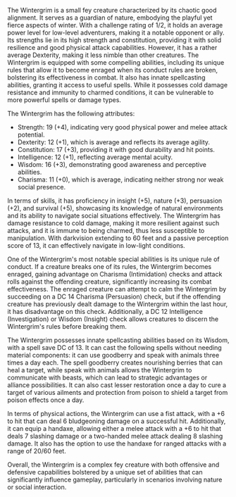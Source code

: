 The Wintergrim is a small fey creature characterized by its chaotic good alignment. It serves as a guardian of nature, embodying the playful yet fierce aspects of winter. With a challenge rating of 1/2, it holds an average power level for low-level adventurers, making it a notable opponent or ally. Its strengths lie in its high strength and constitution, providing it with solid resilience and good physical attack capabilities. However, it has a rather average Dexterity, making it less nimble than other creatures. The Wintergrim is equipped with some compelling abilities, including its unique rules that allow it to become enraged when its conduct rules are broken, bolstering its effectiveness in combat. It also has innate spellcasting abilities, granting it access to useful spells. While it possesses cold damage resistance and immunity to charmed conditions, it can be vulnerable to more powerful spells or damage types. 

The Wintergrim has the following attributes:
- Strength: 19 (+4), indicating very good physical power and melee attack potential.
- Dexterity: 12 (+1), which is average and reflects its average agility.
- Constitution: 17 (+3), providing it with good durability and hit points.
- Intelligence: 12 (+1), reflecting average mental acuity.
- Wisdom: 16 (+3), demonstrating good awareness and perceptive abilities.
- Charisma: 11 (+0), which is average, indicating neither strong nor weak social presence.

In terms of skills, it has proficiency in insight (+5), nature (+3), persuasion (+2), and survival (+5), showcasing its knowledge of natural environments and its ability to navigate social situations effectively. The Wintergrim has damage resistance to cold damage, making it more resilient against such attacks, and it is immune to being charmed, thus less susceptible to manipulation. With darkvision extending to 60 feet and a passive perception score of 13, it can effectively navigate in low-light conditions.

One of the Wintergrim's most notable special abilities is its unique rule of conduct. If a creature breaks one of its rules, the Wintergrim becomes enraged, gaining advantage on Charisma (Intimidation) checks and attack rolls against the offending creature, significantly increasing its combat effectiveness. The enraged creature can attempt to calm the Wintergrim by succeeding on a DC 14 Charisma (Persuasion) check, but if the offending creature has previously dealt damage to the Wintergrim within the last hour, it has disadvantage on this check. Additionally, a DC 12 Intelligence (Investigation) or Wisdom (Insight) check allows creatures to discern the Wintergrim's rules before breaking them.

The Wintergrim possesses innate spellcasting abilities based on its Wisdom, with a spell save DC of 13. It can cast the following spells without needing material components: it can use goodberry and speak with animals three times a day each. The spell goodberry creates nourishing berries that can heal a target, while speak with animals allows the Wintergrim to communicate with beasts, which can lead to strategic advantages or alliance possibilities. It can also cast lesser restoration once a day to cure a target of various ailments and protection from poison to shield a target from poison effects once a day.

In terms of physical actions, the Wintergrim can use a fist attack, with a +6 to hit that can deal 6 bludgeoning damage on a successful hit. Additionally, it can equip a handaxe, allowing either a melee attack with a +6 to hit that deals 7 slashing damage or a two-handed melee attack dealing 8 slashing damage. It also has the option to use the handaxe for ranged attacks with a range of 20/60 feet.

Overall, the Wintergrim is a complex fey creature with both offensive and defensive capabilities bolstered by a unique set of abilities that can significantly influence gameplay, particularly in scenarios involving nature or social interaction.